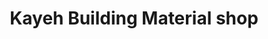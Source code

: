 ---
title: "Kayeh Building Material shop"
url: /kailahun/kayeh-building-material-shop/
shop: Baustoffe
---